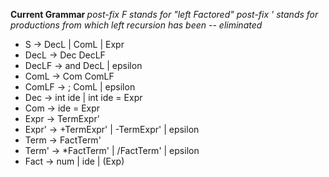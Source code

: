 <strong> Current Grammar </strong>
<i> post-fix F stands for "left Factored" </i>
<i> post-fix ' stands for productions from which left recursion has been 
-- eliminated </i>

- S -> DecL | ComL | Expr
- DecL -> Dec DecLF
- DecLF -> and DecL | epsilon
- ComL -> Com ComLF
- ComLF -> ; ComL | epsilon
- Dec -> int ide | int ide = Expr
- Com -> ide = Expr
- Expr -> TermExpr'
- Expr' -> +TermExpr' | -TermExpr' | epsilon
- Term -> FactTerm'
- Term' -> *FactTerm' | /FactTerm' | epsilon
- Fact -> num | ide | (Exp)


